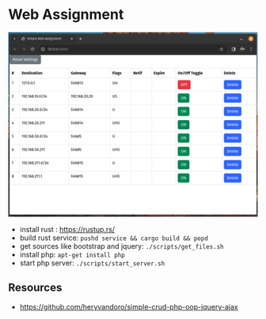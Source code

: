 # Web Assignment

![application](docs/application.png)

- install rust : https://rustup.rs/
- build rust service: `pushd service && cargo build && popd`
- get sources like bootstrap and jquery: `./scripts/get_files.sh`
- install php: `apt-get install php`
- start php server: `./scripts/start_server.sh`

## Resources

- https://github.com/heryvandoro/simple-crud-php-oop-jquery-ajax
